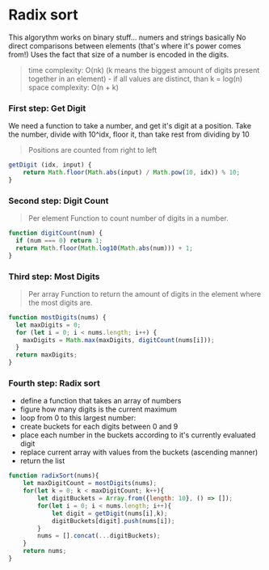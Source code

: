 # Radix sort
This algorythm works on binary stuff... numers and strings basically
No direct comparisons between elements (that's where it's power comes from!)
Uses the fact that size of a number is encoded in the digits.

> time complexity: O(nk) (k means the biggest amount of digits present together in an element) - if all values are distinct, than k = log(n)
> space complexity: O(n + k)

### First step: Get Digit
We need a function to take a number, and get it's digit at a position.
Take the number, divide with 10^idx, floor it, than take rest from dividing by 10

> Positions are counted from right to left

``` javascript
getDigit (idx, input) {
    return Math.floor(Math.abs(input) / Math.pow(10, idx)) % 10;
}
```

### Second step: Digit Count
> Per element
Function to count number of digits in a number.

``` javascript
function digitCount(num) {
  if (num === 0) return 1;
  return Math.floor(Math.log10(Math.abs(num))) + 1;
}
```

### Third step: Most Digits
> Per array
Function to return the amount of digits in the element where the most digits are.

``` javascript
function mostDigits(nums) {
  let maxDigits = 0;
  for (let i = 0; i < nums.length; i++) {
    maxDigits = Math.max(maxDigits, digitCount(nums[i]));
  }
  return maxDigits;
}
```

### Fourth step: Radix sort
 - define a function that takes an array of numbers
 - figure how many digits is the current maximum
 - loop from 0 to this largest number:
  - create buckets for each digits between 0 and 9
  - place each number in the buckets according to it's currently evaluated digit
 - replace current array with values from the buckets (ascending manner)
 - return the list

``` javascript
function radixSort(nums){
    let maxDigitCount = mostDigits(nums);
    for(let k = 0; k < maxDigitCount; k++){
        let digitBuckets = Array.from({length: 10}, () => []);
        for(let i = 0; i < nums.length; i++){
            let digit = getDigit(nums[i],k);
            digitBuckets[digit].push(nums[i]);
        }
        nums = [].concat(...digitBuckets);
    }
    return nums;
}
```